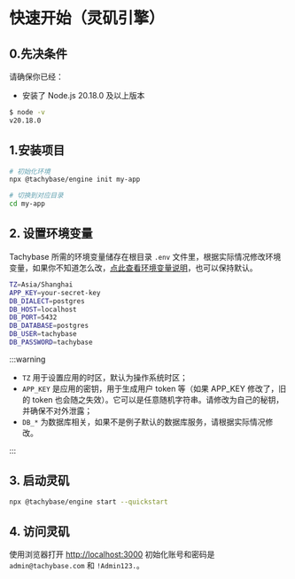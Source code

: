 # 快速开始（灵矶引擎）

## 0.先决条件
 请确保你已经：

- 安装了 Node.js 20.18.0 及以上版本

 ```bash
$ node -v 
v20.18.0
 ```

## 1.安装项目

```bash
# 初始化环境
npx @tachybase/engine init my-app

# 切换到对应目录
cd my-app

```

## 2. 设置环境变量

Tachybase 所需的环境变量储存在根目录 `.env` 文件里，根据实际情况修改环境变量，如果你不知道怎么改，[点此查看环境变量说明](/guides/advanced/env.md)，也可以保持默认。

```bash
TZ=Asia/Shanghai
APP_KEY=your-secret-key
DB_DIALECT=postgres
DB_HOST=localhost
DB_PORT=5432
DB_DATABASE=postgres
DB_USER=tachybase
DB_PASSWORD=tachybase
```

:::warning

  - `TZ` 用于设置应用的时区，默认为操作系统时区；
  - `APP_KEY` 是应用的密钥，用于生成用户 token 等（如果 APP_KEY 修改了，旧的 token 也会随之失效）。它可以是任意随机字符串。请修改为自己的秘钥，并确保不对外泄露；
  - `DB_*` 为数据库相关，如果不是例子默认的数据库服务，请根据实际情况修改。

::: 

## 3. 启动灵矶

```bash
npx @tachybase/engine start --quickstart
```

## 4. 访问灵矶

使用浏览器打开 [http://localhost:3000](http://localhost:3000) 初始化账号和密码是 `admin@tachybase.com` 和 `!Admin123.`。